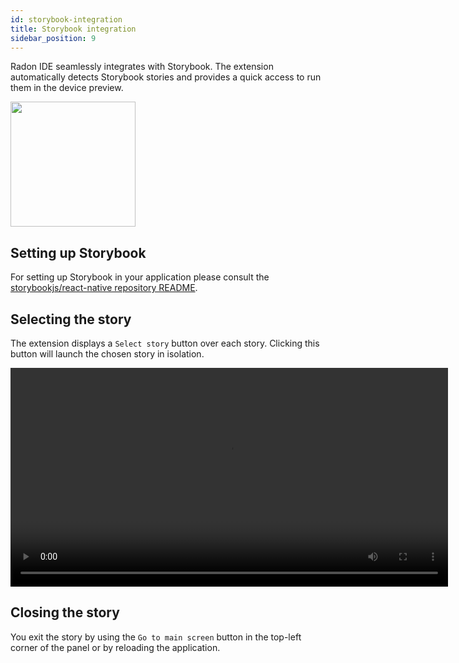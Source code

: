 ```yaml
---
id: storybook-integration
title: Storybook integration
sidebar_position: 9
---
```


Radon IDE seamlessly integrates with Storybook. The extension automatically detects Storybook stories and provides a quick access to run them in the device preview.

<img width="200" src="/img/docs/ide_select_story.png" className="shadow-image" />

## Setting up Storybook

For setting up Storybook in your application please consult the [storybookjs/react-native repository README](https://github.com/storybookjs/react-native/blob/next/README.md).

## Selecting the story

The extension displays a `Select story` button over each story. Clicking this button will launch the chosen story in isolation.

<video autoPlay loop width="700" controls className="shadow-image">
  <source src="/video/ide_storybook.mp4" type="video/mp4" />
</video>

## Closing the story

You exit the story by using the `Go to main screen` button in the top-left corner of the panel or by reloading the application.
